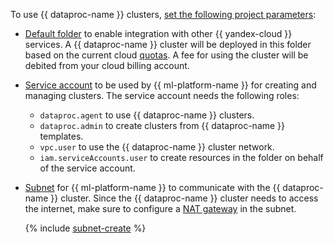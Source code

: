 To use {{ dataproc-name }} clusters, [set the following project parameters](../../datasphere/operations/projects/update.md):
* [Default folder](../../resource-manager/concepts/resources-hierarchy.md#folder) to enable integration with other {{ yandex-cloud }} services. A {{ dataproc-name }} cluster will be deployed in this folder based on the current cloud [quotas](../../data-proc/concepts/limits.md). A fee for using the cluster will be debited from your cloud billing account.
* [Service account](../../iam/concepts/users/service-accounts.md) to be used by {{ ml-platform-name }} for creating and managing clusters. The service account needs the following roles:
   * `dataproc.agent` to use {{ dataproc-name }} clusters.
   * `dataproc.admin` to create clusters from {{ dataproc-name }} templates.
   * `vpc.user` to use the {{ dataproc-name }} cluster network.
   * `iam.serviceAccounts.user` to create resources in the folder on behalf of the service account.
* [Subnet](../../vpc/concepts/network.md#subnet) for {{ ml-platform-name }} to communicate with the {{ dataproc-name }} cluster. Since the {{ dataproc-name }} cluster needs to access the internet, make sure to configure a [NAT gateway](../../vpc/operations/create-nat-gateway.md) in the subnet.

   {% include [subnet-create](../../_includes/subnet-create.md) %}
